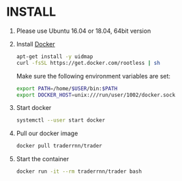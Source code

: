 # INSTALL

1. Please use Ubuntu 16.04 or 18.04, 64bit version
2. Install [Docker](https://www.docker.com)

   ```bash
   apt-get install -y uidmap
   curl -fsSL https://get.docker.com/rootless | sh
   ```
   Make sure the following environment variables are set:

   ```bash
   export PATH=/home/$USER/bin:$PATH
   export DOCKER_HOST=unix:///run/user/1002/docker.sock
   ```

3. Start docker

   ```bash
   systemctl --user start docker
   ```

4. Pull our docker image

   ```bash
   docker pull traderrnn/trader
   ```

5. Start the container

   ```bash
   docker run -it --rm traderrnn/trader bash
   ```
